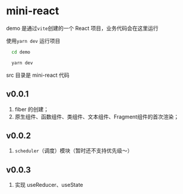 # mini-react

demo 是通过`vite`创建的一个 React 项目，业务代码会在这里运行

使用`yarn dev` 运行项目
```bash
  cd demo

  yarn dev
```

src 目录是 mini-react 代码

## v0.0.1
1. fiber 的创建；
2. 原生组件、函数组件、类组件、文本组件、Fragment组件的首次渲染；

## v0.0.2
1. `scheduler`（调度）模块（暂时还不支持优先级～）

## v0.0.3
1. 实现 useReducer、useState